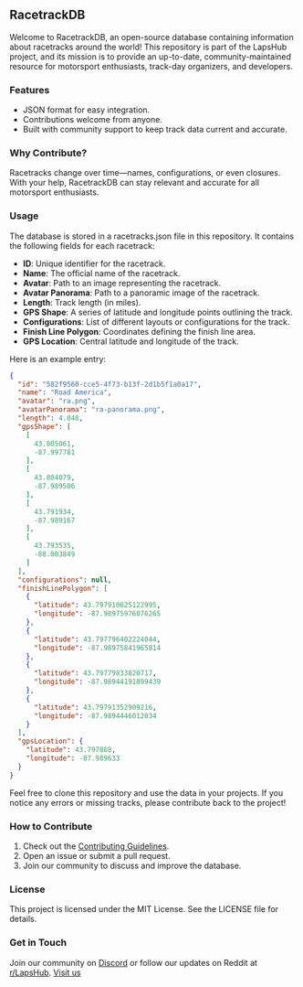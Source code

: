 ## RacetrackDB

Welcome to RacetrackDB, an open-source database containing information about racetracks around the world! This repository is part of the LapsHub project, and its mission is to provide an up-to-date, community-maintained resource for motorsport enthusiasts, track-day organizers, and developers.

### Features
- JSON format for easy integration.
- Contributions welcome from anyone.
- Built with community support to keep track data current and accurate.

### Why Contribute?
Racetracks change over time—names, configurations, or even closures. With your help, RacetrackDB can stay relevant and accurate for all motorsport enthusiasts.

### Usage
The database is stored in a racetracks.json file in this repository. It contains the following fields for each racetrack:
- **ID**: Unique identifier for the racetrack.
- **Name**: The official name of the racetrack.
- **Avatar**: Path to an image representing the racetrack.
- **Avatar Panorama**: Path to a panoramic image of the racetrack.
- **Length**: Track length (in miles).
- **GPS Shape**: A series of latitude and longitude points outlining the track.
- **Configurations**: List of different layouts or configurations for the track.
- **Finish Line Polygon**: Coordinates defining the finish line area.
- **GPS Location**: Central latitude and longitude of the track.

Here is an example entry:

```json
{
  "id": "582f9560-cce5-4f73-b13f-2d1b5f1a0a17",
  "name": "Road America",
  "avatar": "ra.png",
  "avatarPanorama": "ra-panorama.png",
  "length": 4.048,
  "gpsShape": [
    [
      43.805061,
      -87.997781
    ],
    [
      43.804079,
      -87.989506
    ],
    [
      43.791934,
      -87.989167
    ],
    [
      43.793535,
      -88.003849
    ]
  ],
  "configurations": null,
  "finishLinePolygon": [
    {
      "latitude": 43.797910625122995,
      "longitude": -87.98975976076265
    },
    {
      "latitude": 43.797796402224044,
      "longitude": -87.98975841965814
    },
    {
      "latitude": 43.79779833820717,
      "longitude": -87.98944191899439
    },
    {
      "latitude": 43.79791352909216,
      "longitude": -87.9894446012034
    }
  ],
  "gpsLocation": {
    "latitude": 43.797868,
    "longitude": -87.989633
  }
}
```

Feel free to clone this repository and use the data in your projects. If you notice any errors or missing tracks, please contribute back to the project!

### How to Contribute
1. Check out the [Contributing Guidelines](CONTRIBUTING.md).
2. Open an issue or submit a pull request.
3. Join our community to discuss and improve the database.

### License
This project is licensed under the MIT License. See the LICENSE file for details.

### Get in Touch
Join our community on [Discord](https://discord.gg/R8nzCjyQ) or follow our updates on Reddit at [r/LapsHub](https://reddit.com/r/LapsHub).
[Visit us](https://www.lapshub.com)
